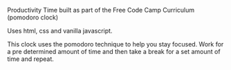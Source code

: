 Productivity Time built as part of the Free Code Camp Curriculum (pomodoro clock)

Uses html, css and vanilla javascript.

This clock uses the pomodoro technique to help you stay focused. Work for a pre determined amount of time and then take a break for a set amount of time and repeat.
